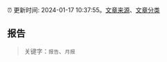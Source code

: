 :alarm_clock: 更新时间: 2024-01-17 10:37:55。[文章来源](/README.md)、[文章分类](/TAGS.md)

## 报告


> 关键字：`报告`、`月报`



